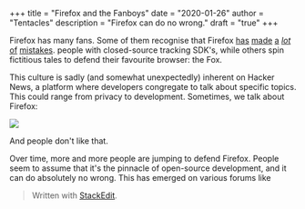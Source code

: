 +++
title = "Firefox and the Fanboys"
date = "2020-01-26"
author = "Tentacles"
description = "Firefox can do no wrong."
draft = "true"
+++


Firefox has many fans. Some of them recognise that Firefox [has](https://www.reddit.com/r/firefox/comments/jybx2w/uh_why_is_firefox_showing_me_sponsored_links_in/) [made](https://www.reddit.com/r/firefox/comments/6n52gd/addonsmozillaorg_and_aboutaddons_disable_google/dk7bqxw) [a](https://techcrunch.com/2017/11/14/mozilla-terminates-its-deal-with-yahoo-and-makes-google-the-default-in-firefox-again/) [*lot*](https://www.reddit.com/r/firefox/comments/bkgfk0/an_open_letter_of_frustration/) [of](https://www.reddit.com/r/firefox/comments/3i5dqq/an_open_letter_from_a_concerned_user/) [mistakes](https://www.reddit.com/r/firefox/comments/5qjzie/i_cannot_continue_working_on_my_addons_anymore_im/). people with closed-source tracking SDK's, while others spin fictitious tales to defend their favourite browser: the Fox.

This culture is sadly (and somewhat unexpectedly) inherent on Hacker News, a platform where developers congregate to talk about specific topics. This could range from privacy to development. Sometimes, we talk about Firefox:

![](https://i.imgur.com/MVxrCdA.png)

And people don't like that.

Over time, more and more people are jumping to defend Firefox. People seem to assume that it's the pinnacle of open-source development, and it can do absolutely no wrong. This has emerged on various forums like 


> Written with [StackEdit](https://stackedit.io/).
<!--stackedit_data:
eyJoaXN0b3J5IjpbMTgyMTEzNzk2MywxNDQ2MTAyNTVdfQ==
-->
